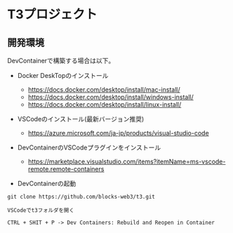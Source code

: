 # T3プロジェクト

## 開発環境

DevContainerで構築する場合は以下。  

- Docker DeskTopのインストール  
  - https://docs.docker.com/desktop/install/mac-install/
  - https://docs.docker.com/desktop/install/windows-install/
  - https://docs.docker.com/desktop/install/linux-install/

- VSCodeのインストール(最新バージョン推奨)  
  - https://azure.microsoft.com/ja-jp/products/visual-studio-code

- DevContainerのVSCodeプラグインをインストール  
  -  https://marketplace.visualstudio.com/items?itemName=ms-vscode-remote.remote-containers

- DevContainerの起動
```
git clone https://github.com/blocks-web3/t3.git

VSCodeでt3フォルダを開く

CTRL + SHIT + P -> Dev Containers: Rebuild and Reopen in Container
```
